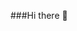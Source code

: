 ###Hi there 👋

<!--
**gillers24/gillers24** is a ✨ _special_ ✨ repository because its `README.md` (this file) appears on your GitHub profile.

Here are some ideas to get you started:

- turnaround quick! I don't know what I am doing!
- 🔭 I’m currently working on ... nothing
- 🌱 I’m currently learning ... everything (well, trying unsuccessfully)
- 👯 I’m looking to collaborate on ... not a thing, I would break it
- 🤔 I’m looking for help with ... I am no where near far enough for that
- 💬 Ask me about ... anything other than whatever you need to know
- 📫 How to reach me: ... don't, honestly, save yourself the time and stress
- 😄 Pronouns: ... Her/She
- ⚡ Fun fact: ... completely winging it ;o)
-->
